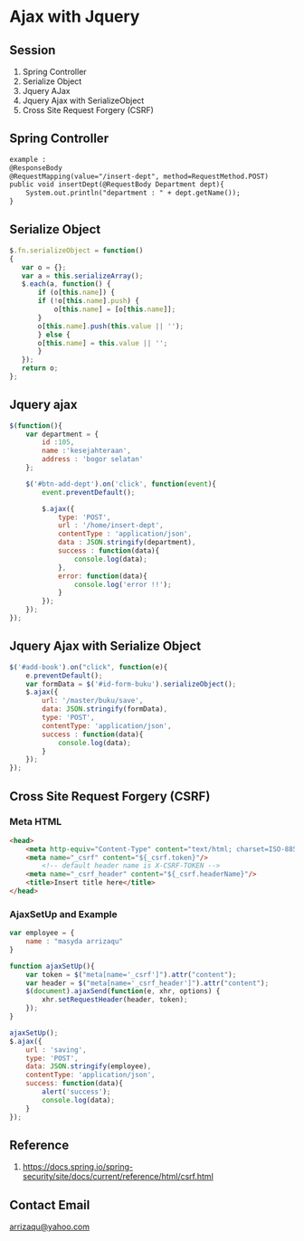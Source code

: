 # Ajax with Jquery
## Session
1. Spring Controller
2. Serialize Object
3. Jquery AJax
4. Jquery Ajax with SerializeObject
5. Cross Site Request Forgery (CSRF)

## Spring Controller
```xml
example :
@ResponseBody
@RequestMapping(value="/insert-dept", method=RequestMethod.POST)
public void insertDept(@RequestBody Department dept){
	System.out.println("department : " + dept.getName());
}
```

## Serialize Object
```javascript
$.fn.serializeObject = function()
{
   var o = {};
   var a = this.serializeArray();
   $.each(a, function() {
       if (o[this.name]) {
	   if (!o[this.name].push) {
	       o[this.name] = [o[this.name]];
	   }
	   o[this.name].push(this.value || '');
       } else {
	   o[this.name] = this.value || '';
       }
   });
   return o;
};
```

## Jquery ajax
```javascript
$(function(){
	var department = {
		id :105,
		name :'kesejahteraan',
		address : 'bogor selatan'
	};

	$('#btn-add-dept').on('click', function(event){
		event.preventDefault();

		$.ajax({
			type: 'POST',
			url : '/home/insert-dept',
			contentType : 'application/json',
			data : JSON.stringify(department),
			success : function(data){
				console.log(data);
			},
			error: function(data){
				console.log('error !!');
			}
		});
	});
});
```

## Jquery Ajax with Serialize Object
```javascript
$('#add-book').on("click", function(e){
	e.preventDefault();
	var formData = $('#id-form-buku').serializeObject();
	$.ajax({
		url: '/master/buku/save',
		data: JSON.stringify(formData),
		type: 'POST',
		contentType: 'application/json',
		success : function(data){
			console.log(data);
		}
	});
});	
```
		
## Cross Site Request Forgery (CSRF)
### Meta HTML
```html
<head>
	<meta http-equiv="Content-Type" content="text/html; charset=ISO-8859-1">
	<meta name="_csrf" content="${_csrf.token}"/>
		<!-- default header name is X-CSRF-TOKEN -->
	<meta name="_csrf_header" content="${_csrf.headerName}"/>
	<title>Insert title here</title>
</head>
```
	
### AjaxSetUp and Example
```javascript
var employee = {
	name : "masyda arrizaqu"
}

function ajaxSetUp(){
	var token = $("meta[name='_csrf']").attr("content");
	var header = $("meta[name='_csrf_header']").attr("content");
	$(document).ajaxSend(function(e, xhr, options) {
		xhr.setRequestHeader(header, token);
	});
}

ajaxSetUp();
$.ajax({
	url : 'saving',
	type: 'POST',
	data: JSON.stringify(employee),
	contentType: 'application/json',
	success: function(data){
		alert('success');
		console.log(data);
	}
});
```
	
## Reference 
1. https://docs.spring.io/spring-security/site/docs/current/reference/html/csrf.html
	
## Contact Email
arrizaqu@yahoo.com
